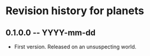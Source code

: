 # Revision history for planets

## 0.1.0.0 -- YYYY-mm-dd

* First version. Released on an unsuspecting world.
